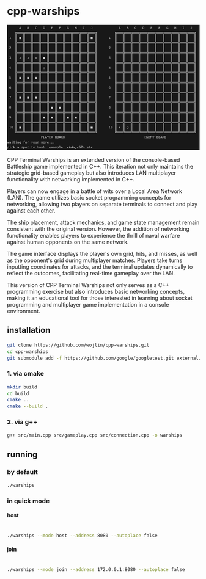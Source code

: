 # cpp-warships

![preview](other/md-preview.png)

CPP Terminal Warships is an extended version of the console-based Battleship game implemented in C++. This iteration not only maintains the strategic grid-based gameplay but also introduces LAN multiplayer functionality with networking implemented in C++.

Players can now engage in a battle of wits over a Local Area Network (LAN). The game utilizes basic socket programming concepts for networking, allowing two players on separate terminals to connect and play against each other.

The ship placement, attack mechanics, and game state management remain consistent with the original version. However, the addition of networking functionality enables players to experience the thrill of naval warfare against human opponents on the same network.

The game interface displays the player's own grid, hits, and misses, as well as the opponent's grid during multiplayer matches. Players take turns inputting coordinates for attacks, and the terminal updates dynamically to reflect the outcomes, facilitating real-time gameplay over the LAN.

This version of CPP Terminal Warships not only serves as a C++ programming exercise but also introduces basic networking concepts, making it an educational tool for those interested in learning about socket programming and multiplayer game implementation in a console environment.

## installation

```bash
git clone https://github.com/wojlin/cpp-warships.git
cd cpp-warships
git submodule add -f https://github.com/google/googletest.git external/googletest
```

### 1. via cmake

```bash
mkdir build
cd build
cmake ..
cmake --build .
```

### 2. via g++

```bash
g++ src/main.cpp src/gameplay.cpp src/connection.cpp -o warships
```

## running

### by default

```bash
./warships
```

### in quick mode

#### host
```bash

./warships --mode host --address 8080 --autoplace false
```
#### join
```bash

./warships --mode join --address 172.0.0.1:8080 --autoplace false

```